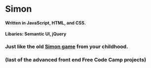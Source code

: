 # Simon
#### Written in JavaScript, HTML, and CSS.
#### Libaries: Semantic UI, jQuery

### Just like the old [Simon game](https://jaketripp.github.io/simon/ "Simon") from your childhood.
### (last of the advanced front end Free Code Camp projects)
